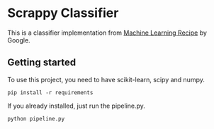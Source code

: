 # Scrappy Classifier

This is a classifier implementation from [Machine Learning Recipe][] by Google.

## Getting started

To use this project, you need to have scikit-learn, scipy and numpy.

    pip install -r requirements

If you already installed, just run the pipeline.py.

    python pipeline.py

[Machine Learning Recipe]: https://www.youtube.com/watch?v=Gj0iyo265bc&list=PLOU2XLYxmsIIuiBfYad6rFYQU_jL2ryal
